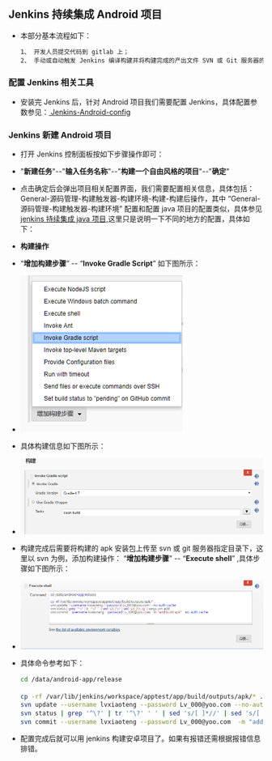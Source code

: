 ## Jenkins 持续集成 Android 项目

- 本部分基本流程如下：

  ```bash
  1、 开发人员提交代码到 gitlab 上；
  2、 手动或自动触发 Jenkins 编译构建并将构建完成的产出文件 SVN 或 Git 服务器的指定目录下；
  ```

### 配置 Jenkins 相关工具

- 安装完 Jenkins 后，针对 Android 项目我们需要配置 Jenkins，具体配置参数参见：[ Jenkins-Android-config ](../Jenkins/jenkins-android-config.md)


### Jenkins 新建 Android 项目
- 打开 Jenkins 控制面板按如下步骤操作即可：
- "**新建任务**"--"**输入任务名称**"--"**构建一个自由风格的项目**"--"**确定**"
- 点击确定后会弹出项目相关配置界面，我们需要配置相关信息，具体包括： General-源码管理-构建触发器-构建环境-构建-构建后操作，其中 “General-源码管理-构建触发器-构建环境” 配置和配置 java 项目的配置类似，具体参见 [ jenkins 持续集成 java 项目](../CI/ci-java-war-project-config.md),这里只是说明一下不同的地方的配置，具体如下：

- **构建操作**
- “**增加构建步骤**” -- “**Invoke Gradle Script**” 如下图所示：
- ![jenkins-android-c](../images/jenkins-android-c.png "jenkins gradle 配置")

- 具体构建信息如下图所示：
- ![jenkins-android-d](../images/jenkins-android-d.png "jenkins gradle 构建")

- 构建完成后需要将构建的 apk 安装包上传至 svn 或 git 服务器指定目录下，这里以 svn 为例，添加构建操作： “**增加构建步骤**” -- “**Execute shell**” ,具体步骤如下图所示：
- ![jenkins-android-e](../images/jenkins-android-e.png "Jenkins 构建步骤")

- 具体命令参考如下：

  ```bash
  cd /data/android-app/release

  cp -rf /var/lib/jenkins/workspace/apptest/app/build/outputs/apk/* .
  svn update --username lvxiaoteng --password Lv_000@yoo.com --no-auth-cache
  svn status | grep '^\?' | tr '^\?' ' ' | sed 's/[ ]*//' | sed 's/[ ]/\\ /g' | xargs svn add
  svn commit --username lvxiaoteng --password Lv_000@yoo.com  -m "add build apk" --no-auth-cache
  ```

- 配置完成后就可以用 jenkins 构建安卓项目了。如果有报错还需根据报错信息排错。